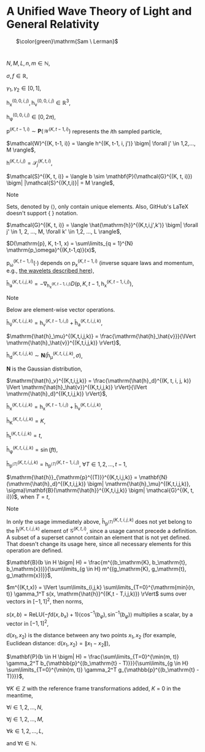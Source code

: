 # A Unified Wave Theory of Light and General Relativity

&ensp;&ensp;&ensp; $\color{green}\mathrm{Sam \ Lerman}$

#

$`N, M, L, n, m \in \mathbb{N}`$,

$`\sigma, f \in \mathbb{R}`$, 

$`\gamma_1, \gamma_2 \in [0, 1]`$,

$`\mathrm{h_x}^{(0,0,i,j)}, \mathrm{h_v}^{(0,0,i,j)} \in \mathbb{R}^3`$, 

$`\mathrm{h_\varphi}^{(0,0,i,j)} \in [0, 2\pi)`$,

$`\mathrm{p}^{(K, t-1, i)} \sim \mathbf{P}(\mathcal{W}^{(K, t-1, i)})`$ represents the $i\text{th}$ sampled particle,

$`\mathcal{W}^{(K, t-1, i)} = \langle h^{(K, t-1, i, j')} \bigm| \forall j' \in 1,2,..., M \rangle`$,

$`\mathrm{h}^{(K, t, i, j)} = \mathcal{S}_j^{(K, t, i)}`$,

$`\mathcal{S}^{(K, t, i)} = \langle b \sim \mathbf{P}(\mathcal{G}^{(K, t, i)}) \bigm| |\mathcal{S}^{(K,t,i)}| = M \rangle`$,

> [!NOTE]
> Sets, denoted by $\langle \rangle$, only contain unique elements. Also, GitHub's LaTeX doesn't support { } notation.

$`\mathcal{G}^{(K, t, i)} = \langle \hat{\mathrm{h}}^{(K,t,i,j',k')} \bigm| \forall j' \in 1, 2, ..., M, \forall k' \in 1,2, ..., L \rangle`$,

$`D(\mathrm{p}, K, t-1, x) = \sum\limits_{q = 1}^{N} \mathrm{p_\omega}^{(K,t-1,q)}(x)`$,

$`\mathrm{p_\omega}^{(K,t-1,i)}(\cdot)`$ depends on $`\mathrm{p_x}^{(K,t-1,i)}`$ (inverse square laws and momentum, e.g., [the wavelets described here](https://github.com/animal-tree/Writing-stuff-2/blob/main/Theories/Bendy-Ball.md)),

$`\mathrm{\hat{h}_a}^{(K,t,i,j,k)} = - \nabla_{\mathrm{h_x}^{(K,t-1,i,j)}} D(\mathrm{p}, K, t-1, \mathrm{h_x}^{(K,t-1,i,j)})`$,

> [!NOTE]
> Below are element-wise vector operations.

$`\mathrm{\hat{h}_\hat{v}}^{(K, t, i, j, k)} = \mathrm{h_v}^{(K, t-1, i, j)} + \mathrm{\hat{h}_a}^{(K, t,i,j,k)}`$,

$`\mathrm{\hat{h}_\mu}^{(K,t,i,j,k)} = \frac{\mathrm{\hat{h}_\hat{v}}}{\lVert \mathrm{\hat{h}_\hat{v}}^{(K,t,i,j,k)} \rVert}`$,

$`\mathrm{\hat{h}_d}^{(K,t,i,j,k)} \sim \mathbf{N}(\mathrm{\hat{h}_\mu}^{(K,t,i,j,k)}, \sigma)`$,

$`\mathbf{N}`$ is the Gaussian distribution,

$`\mathrm{\hat{h}_v}^{(K,t,i,j,k)} = \frac{\mathrm{\hat{h}_d}^{(K, t, i, j, k)} \lVert \mathrm{\hat{h}_\hat{v}}^{(K,t,i,j,k)} \rVert}{\lVert \mathrm{\hat{h}_d}^{(K,t,i,j,k)} \rVert}`$,

$`\mathrm{\hat{h}_x}^{(K,t,i,j,k)} = \mathrm{h_x}^{(K,t-1,i,j)} + \mathrm{\hat{h}_v}^{(K,t,i,j,k)}`$,

$`\mathrm{\hat{h}_K}^{(K,t,i,j,k)} = K`$, 

$`\mathrm{\hat{h}_t}^{(K,t,i,j,k)} = t`$, 

$`\mathrm{\hat{h}_\varphi}^{(K,t,i,j,k)} = \sin(ft)`$,

$`\mathrm{\hat{h}}_{\mathrm{p}^{(T)}}^{(K,t,i,j,k)} = \mathrm{h}_{\mathrm{p}^{(T)}}^{(K,t-1,i,j)}, \ \forall T \in 1, 2, ..., t - 1`$,

$`\mathrm{\hat{h}}_{\mathrm{p}^{(T)}}^{(K,t,i,j,k)} = \mathbf{N}(\mathrm{\hat{h}_d}^{(K,t,i,j,k)} \bigm| \mathrm{\hat{h}_\mu}^{(K,t,i,j,k)}, \sigma)\mathbf{B}(\mathrm{\hat{h}}^{(K,t,i,j,k)} \bigm| \mathcal{G}^{(K, t, i)})`$, when $T = t$,

> [!NOTE]
> In only the usage immediately above, $\mathrm{\hat{h}}_{\mathrm{p}^{(T)}}^{(K,t,i,j,k)}$ does not yet belong to the $\mathrm{\hat{h}}^{(K,t,i,j,k)}$ element of $\mathcal{G}^{(K, t, i)}$, since a usage cannot precede a definition. A subset of a superset cannot contain an element that is not yet defined. That doesn't change its usage here, since all necessary elements for this operation are defined.

$`\mathbf{B}(b \in H \bigm| H) = \frac{m^{(b_\mathrm{K}, b_\mathrm{t}, b_\mathrm{x})}}{\sum\limits_{g \in H} m^{(g_\mathrm{K}, g_\mathrm{t}, g_\mathrm{x})}}`$,

$`m^{(K,t,x)} = \lVert \sum\limits_{i,j,k} \sum\limits_{T=0}^{\mathrm{min}(n, t)} \gamma_1^T s(x, \mathrm{\hat{h}}^{(K,t - T,i,j,k)}) \rVert`$ sums over vectors in $`[-1, 1]^2`$, then norms,

$`s(x,b) = \mathrm{ReLU}(-f \mathrm{d}(x, b_\mathrm{x}) + 1)\langle \cos^{-1}(b_\varphi), \sin^{-1}(b_\varphi) \rangle`$ multiplies a scalar, by a vector in $`[-1, 1]^2`$,

$`\mathrm{d}(x_1, x_2)`$ is the distance between any two points $x_1, x_2$ (for example, Euclidean distance: $`\mathrm{d}(x_1, x_2) = \lVert x_1 - x_2 \rVert`$),

$`\mathbf{P}(b \in H \bigm| H) = \frac{\sum\limits_{T=0}^{\min(m, t)} \gamma_2^T b_{\mathbb{p}^{(b_\mathrm{t} - T)}}}{\sum\limits_{g \in H} \sum\limits_{T=0}^{\min(m, t)} \gamma_2^T g_{\mathbb{p}^{(b_\mathrm{t} - T)}}}`$,

$`\forall K \in \mathbb{Z}`$ with the reference frame transformations added, $`K`$ $`=`$ $`0`$ in the meantime,

$`\forall i \in 1, 2, ..., N`$, 

$`\forall j \in 1, 2, ..., M`$, 

$`\forall k \in 1,2, ..., L`$, 

and $`\forall t \in \mathbb{N}`$.

